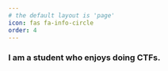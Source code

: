 ```yaml
---
# the default layout is 'page'
icon: fas fa-info-circle
order: 4
---
```

### I am a student who enjoys doing CTFs.

